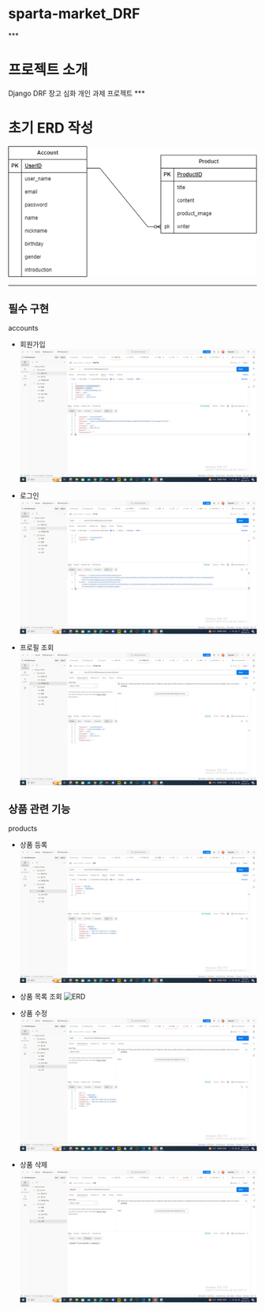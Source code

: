 <h1>sparta-market_DRF</h1>
***
<h1>프로젝트 소개</h1>
Django DRF 장고 심화 개인 과제 프로젝트
***

<h1>초기 ERD 작성</h1>

![ERD](static/ERD.png)
***

<h2>필수 구현</h2>

accounts
- 회원가입
![ERD](static/signup.png)

- 로그인
![ERD](static/login.png)

- 프로필 조회
![ERD](static/profile.png)



<h2>상품 관련 기능 </h2>

products

- 상품 등록
![ERD](static/proC.png)

- 상품 목록 조회
![ERD](static/proR.png)

- 상품 수정
![ERD](static/proU.png)

- 상품 삭제
![ERD](static/proD.png)


